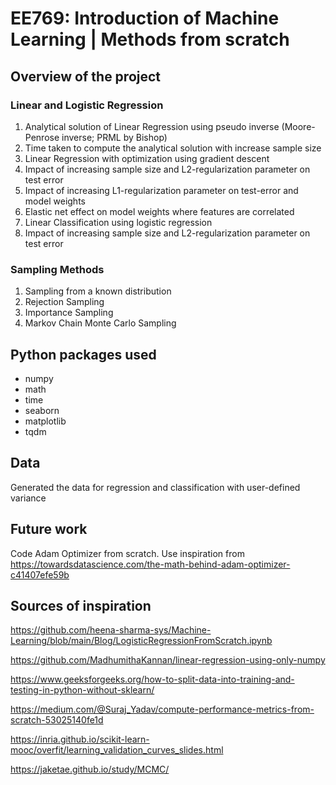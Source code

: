 # EE769: Introduction of Machine Learning | Methods from scratch

## Overview of the project
### Linear and Logistic Regression
1. Analytical solution of Linear Regression using pseudo inverse (Moore-Penrose inverse; PRML by Bishop)
2. Time taken to compute the analytical solution with increase sample size
3. Linear Regression with optimization using gradient descent
4. Impact of increasing sample size and L2-regularization parameter on test error
5. Impact of increasing L1-regularization parameter on test-error and model weights
6. Elastic net effect on model weights where features are correlated
7. Linear Classification using logistic regression
8. Impact of increasing sample size and L2-regularization parameter on test error

### Sampling Methods
1. Sampling from a known distribution
2. Rejection Sampling
3. Importance Sampling
4. Markov Chain Monte Carlo Sampling

## Python packages used
- numpy
- math
- time
- seaborn
- matplotlib
- tqdm

## Data
Generated the data for regression and classification with user-defined variance

## Future work
Code Adam Optimizer from scratch. Use inspiration from https://towardsdatascience.com/the-math-behind-adam-optimizer-c41407efe59b

## Sources of inspiration

https://github.com/heena-sharma-sys/Machine-Learning/blob/main/Blog/LogisticRegressionFromScratch.ipynb

https://github.com/MadhumithaKannan/linear-regression-using-only-numpy

https://www.geeksforgeeks.org/how-to-split-data-into-training-and-testing-in-python-without-sklearn/

https://medium.com/@Suraj_Yadav/compute-performance-metrics-from-scratch-53025140fe1d

https://inria.github.io/scikit-learn-mooc/overfit/learning_validation_curves_slides.html

https://jaketae.github.io/study/MCMC/

